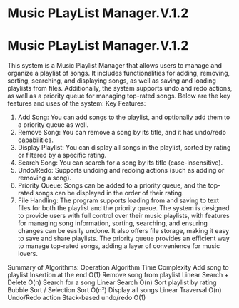 # Music PLayList Manager.V.1.2
# Music PLayList Manager.V.1.2
This system is a Music Playlist Manager that allows users to manage and organize a playlist of songs. It includes functionalities for adding, removing, sorting, searching, and displaying songs, as well as saving and loading playlists from files. Additionally, the system supports undo and redo actions, as well as a priority queue for managing top-rated songs. Below are the key features and uses of the system:
Key Features:
1.	Add Song: You can add songs to the playlist, and optionally add them to a priority queue as well.
2.	Remove Song: You can remove a song by its title, and it has undo/redo capabilities.
3.	Display Playlist: You can display all songs in the playlist, sorted by rating or filtered by a specific rating.
4.	Search Song: You can search for a song by its title (case-insensitive).
5.	Undo/Redo: Supports undoing and redoing actions (such as adding or removing a song).
6.	Priority Queue: Songs can be added to a priority queue, and the top-rated songs can be displayed in the order of their rating.
7.	File Handling: The program supports loading from and saving to text files for both the playlist and the priority queue.
The system is designed to provide users with full control over their music playlists, with features for managing song information, sorting, searching, and ensuring changes can be easily undone. It also offers file storage, making it easy to save and share playlists. The priority queue provides an efficient way to manage top-rated songs, adding a layer of convenience for music lovers.

Summary of Algorithms:
Operation	Algorithm	Time Complexity
Add song to playlist	Insertion at the end	O(1)
Remove song from playlist	Linear Search + Delete	O(n)
Search for a song	Linear Search	O(n)
Sort playlist by rating	Bubble Sort / Selection Sort	O(n²)
Display all songs	Linear Traversal	O(n)
Undo/Redo action	Stack-based undo/redo	O(1)
